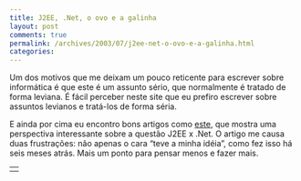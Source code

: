 ```yaml
---
title: J2EE, .Net, o ovo e a galinha
layout: post
comments: true
permalink: /archives/2003/07/j2ee-net-o-ovo-e-a-galinha.html
categories:
---
```

Um dos motivos que me deixam um pouco reticente para escrever sobre informática é que este é um assunto sério, que normalmente é tratado de forma leviana. É fácil perceber neste site que eu prefiro escrever sobre assuntos levianos e tratá-los de forma séria.

E ainda por cima eu encontro bons artigos como [este][1], que mostra uma perspectiva interessante sobre a questão J2EE x .Net. O artigo me causa duas frustrações: não apenas o cara &#8220;teve a minha idéia&#8221;, como fez isso há seis meses atrás. Mais um ponto para pensar menos e fazer mais.

<table border="0" cellspacing="0" cellpadding="0" width="100%">
  <tr>
    <td>
    </td>
  </tr>
</table>

 [1]: http://www.builderau.com.au/architect/webservices/soa/Ask-Chuck-Is-NET-a-rip-off-of-J2EE-/0,339024590,320272395,00.htm